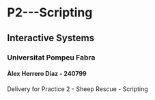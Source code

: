 # P2---Scripting
## Interactive Systems
### Universitat Pompeu Fabra
#### Àlex Herrero Díaz - 240799
Delivery for Practice 2 - Sheep Rescue - Scripting
